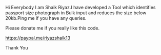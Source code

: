 Hi Everybody I am Shaik Riyaz.I have developed a Tool which identifies passport size photograph in Bulk input and reduces the size below 20kb.Ping me if you have any queries.

Please donate me if you really like this code.

https://paypal.me/riyazshaik13

Thank You
